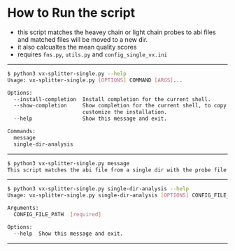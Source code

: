 # How to Run the script

- this script matches the heavey chain or light chain probes to abi files and matched files will be moved to a new dir.
- it also calcualtes the mean quality scores
- requires `fns.py`, `utils.py` and `config_single_vx.ini`

---

```bash
$ python3 vx-splitter-single.py --help
Usage: vx-splitter-single.py [OPTIONS] COMMAND [ARGS]...

Options:
  --install-completion  Install completion for the current shell.
  --show-completion     Show completion for the current shell, to copy it or
                        customize the installation.
  --help                Show this message and exit.

Commands:
  message
  single-dir-analysis
```

---

```bash
$ python3 vx-splitter-single.py message       
This script matches the abi file from a single dir with the probe file and move it to a different dir
```
---

```bash
$ python3 vx-splitter-single.py single-dir-analysis --help
Usage: vx-splitter-single.py single-dir-analysis [OPTIONS] CONFIG_FILE_PATH

Arguments:
  CONFIG_FILE_PATH  [required]

Options:
  --help  Show this message and exit.
```
  
---